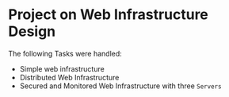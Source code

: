 # Project on Web Infrastructure Design
The following Tasks were handled:
* Simple web infrastructure
* Distributed Web Infrastructure
* Secured and Monitored Web Infrastructure with three `Servers`
